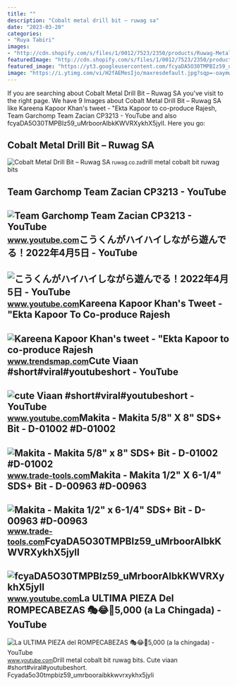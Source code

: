 ```yaml
---
title: ""
description: "Cobalt metal drill bit – ruwag sa"
date: "2023-03-20"
categories:
- "Ruya Tabiri"
images:
- "http://cdn.shopify.com/s/files/1/0012/7523/2350/products/Ruwag-Metal-drill-bit-cobalt_1200x1200.jpg?v=1559559537"
featuredImage: "http://cdn.shopify.com/s/files/1/0012/7523/2350/products/Ruwag-Metal-drill-bit-cobalt_1200x1200.jpg?v=1559559537"
featured_image: "https://yt3.googleusercontent.com/fcyaDA5O30TMPBIz59_uMrboorAIbkKWVRXykhX5jylI_mHsQMtKYRKrSU6WFKQalZc67BxTzAc=s900-c-k-c0x00ffffff-no-rj"
image: "https://i.ytimg.com/vi/H2fAEMesIjo/maxresdefault.jpg?sqp=-oaymwEmCIAKENAF8quKqQMa8AEB-AH-CYAC0AWKAgwIABABGGUgXyhTMA8=&amp;rs=AOn4CLCJYSghky0o-ilndxvg6fCYAda1ug"
---
```


If you are searching about Cobalt Metal Drill Bit – Ruwag SA you've visit to the right page. We have 9 Images about Cobalt Metal Drill Bit – Ruwag SA like Kareena Kapoor Khan's tweet - "Ekta Kapoor to co-produce Rajesh, Team Garchomp Team Zacian CP3213 - YouTube and also fcyaDA5O30TMPBIz59\_uMrboorAIbkKWVRXykhX5jylI. Here you go:

Cobalt Metal Drill Bit – Ruwag SA
---------------------------------

 ![Cobalt Metal Drill Bit – Ruwag SA](http://cdn.shopify.com/s/files/1/0012/7523/2350/products/Ruwag-Metal-drill-bit-cobalt_1200x1200.jpg?v=1559559537) <small>ruwag.co.za</small>drill metal cobalt bit ruwag bits

Team Garchomp Team Zacian CP3213 - YouTube
------------------------------------------

 ![Team Garchomp Team Zacian CP3213 - YouTube](https://i.ytimg.com/vi/HYLCwcE-Dgc/maxres2.jpg?sqp=-oaymwEoCIAKENAF8quKqQMcGADwAQH4AYwCgALgA4oCDAgAEAEYRSBHKGUwDw==&rs=AOn4CLC_ulBvmvqa2cf2uT56Qfk3FCYaDA) <small>www.youtube.com</small>こうくんがハイハイしながら遊んでる！2022年4月5日 - YouTube
-------------------------------------

 ![こうくんがハイハイしながら遊んでる！2022年4月5日 - YouTube](https://i.ytimg.com/vi/H2fAEMesIjo/maxresdefault.jpg?sqp=-oaymwEmCIAKENAF8quKqQMa8AEB-AH-CYAC0AWKAgwIABABGGUgXyhTMA8=&rs=AOn4CLCJYSghky0o-ilndxvg6fCYAda1ug) <small>www.youtube.com</small>Kareena Kapoor Khan's Tweet - "Ekta Kapoor To Co-produce Rajesh
---------------------------------------------------------------

 ![Kareena Kapoor Khan's tweet - "Ekta Kapoor to co-produce Rajesh](https://pbs.twimg.com/media/Fcyada8X0AANSFu.jpg) <small>www.trendsmap.com</small>Cute Viaan #short#viral#youtubeshort - YouTube
----------------------------------------------

 ![cute Viaan #short#viral#youtubeshort - YouTube](https://i.ytimg.com/vi/oPb6FcYADA0/hq2.jpg?sqp=-oaymwEoCOADEOgC8quKqQMcGADwAQH4Ac4FgAKACooCDAgAEAEYZSBdKE4wDw==&rs=AOn4CLCUQw-VGHZGEBpxjRVtchxVuCjbhQ) <small>www.youtube.com</small>Makita - Makita 5/8" X 8" SDS+ Bit - D-01002 #D-01002
-----------------------------------------------------

 ![Makita - Makita 5/8" x 8" SDS+ Bit - D-01002 #D-01002](https://www.trade-tools.com/resize/productimages/D-01002.png?bw=1000&w=1000&bh=1000&h=1000) <small>www.trade-tools.com</small>Makita - Makita 1/2" X 6-1/4" SDS+ Bit - D-00963 #D-00963
---------------------------------------------------------

 ![Makita - Makita 1/2" x 6-1/4" SDS+ Bit - D-00963 #D-00963](http://trade-tools.com/productimages/D-00963.png) <small>www.trade-tools.com</small>FcyaDA5O30TMPBIz59\_uMrboorAIbkKWVRXykhX5jylI
---------------------------------------------

 ![fcyaDA5O30TMPBIz59_uMrboorAIbkKWVRXykhX5jylI](https://yt3.googleusercontent.com/fcyaDA5O30TMPBIz59_uMrboorAIbkKWVRXykhX5jylI_mHsQMtKYRKrSU6WFKQalZc67BxTzAc=s900-c-k-c0x00ffffff-no-rj) <small>www.youtube.com</small>La ULTIMA PIEZA Del ROMPECABEZAS 🎭😂🧘5,000 (a La Chingada) - YouTube
-------------------------------------------------------------------

 ![La ULTIMA PIEZA del ROMPECABEZAS 🎭😂🧘5,000 (a la chingada) - YouTube](https://i.ytimg.com/vi/KdZ3OosEZ6s/hq2.jpg?sqp=-oaymwEoCOADEOgC8quKqQMcGADwAQH4Ad4EgAK4CIoCDAgAEAEYZSBMKGMwDw==&rs=AOn4CLCfzFvJaPoNerKMbSKycXF-fCyaDA) <small>www.youtube.com</small>Drill metal cobalt bit ruwag bits. Cute viaan #short#viral#youtubeshort. Fcyada5o30tmpbiz59\_umrbooraibkkwvrxykhx5jyli
